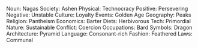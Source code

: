 Noun: Nagas
Society: Ashen
Physical: Technocracy
Positive: Persevering
Negative: Unstable
Culture: Loyalty
Events: Golden Age
Geography: Peaks
Religion: Pantheism
Economics: Barter
Diets: Herbivorous
Tech: Primordial
Nature: Sustainable
Conflict: Coercion
Occupations: Bard
Symbols: Dragon
Architecture: Pyramid
Language: Consonant-rich
Fashion: Feathered
Laws: Communal